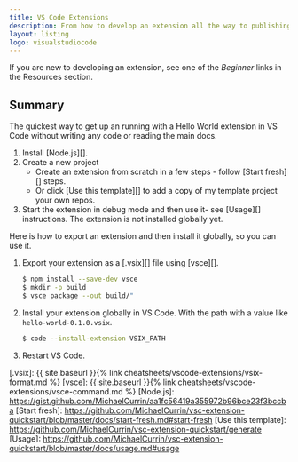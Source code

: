 ```yaml
---
title: VS Code Extensions
description: From how to develop an extension all the way to publishing it
layout: listing
logo: visualstudiocode
---
```


If you are new to developing an extension, see one of the _Beginner_ links in the Resources section.

## Summary

The quickest way to get up an running with a Hello World extension in VS Code without writing any code or reading the main docs.

1. Install [Node.js][].
2. Create a new project
    - Create an extension from scratch in a few steps - follow [Start fresh][] steps.
    - Or click [Use this template][] to add a copy of my template project your own repos.
3. Start the extension in debug mode and then use it- see [Usage][] instructions. The extension is not installed globally yet.

Here is how to export an extension and then install it globally, so you can use it.

1. Export your extension as a [.vsix][] file using [vsce][].
    ```sh
    $ npm install --save-dev vsce
    $ mkdir -p build
    $ vsce package --out build/"
    ```
2. Install your extension globally in VS Code. With the path with a value like `hello-world-0.1.0.vsix`.
    ```sh
    $ code --install-extension VSIX_PATH
    ```
3. Restart VS Code.

[.vsix]: {{ site.baseurl }}{% link cheatsheets/vscode-extensions/vsix-format.md %}
[vsce]: {{ site.baseurl }}{% link cheatsheets/vscode-extensions/vsce-command.md %}
[Node.js]: https://gist.github.com/MichaelCurrin/aa1fc56419a355972b96bce23f3bccba
[Start fresh]: https://github.com/MichaelCurrin/vsc-extension-quickstart/blob/master/docs/start-fresh.md#start-fresh
[Use this template]: https://github.com/MichaelCurrin/vsc-extension-quickstart/generate
[Usage]: https://github.com/MichaelCurrin/vsc-extension-quickstart/blob/master/docs/usage.md#usage
